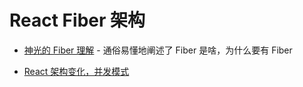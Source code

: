 # React Fiber 架构

- [神光的 Fiber 理解](https://mp.weixin.qq.com/s/sy5ZoXu09_bwhDUb1TcLvw) - 通俗易懂地阐述了 Fiber 是啥，为什么要有 Fiber

- [React 架构变化，并发模式](https://react.iamkasong.com/preparation/newConstructure.html#react16%E6%9E%B6%E6%9E%84)
